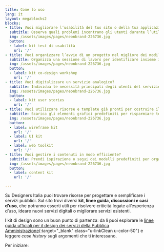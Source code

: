 ```yaml
---
title: Come lo uso
lang: it
layout: megablocks2
blocks:
- title: Vuoi migliorare l’usabilità del tuo sito o della tua applicazione?
  subtitle: Osserva quali problemi incontrano gli utenti durante l’utilizzo e individua le criticità più importanti da risolvere.
  img: /assets/images/pages/neonbrand-226736.jpg
  button:
  - label: kit test di usabilità
    url: '/'
- title: Vuoi organizzare l’avvio di un progetto nel migliore dei modi?
  subtitle: Organizza una sessione di lavoro per identificare insieme i problemi e le necessità esistenti e identificare delle soluzioni condivise.
  img: /assets/images/pages/neonbrand-226736.jpg
  button:
  - label: kit co-design workshop
    url: '/'
- title: Vuoi digitalizzare un servizio analogico?
  subtitle: Individua le necessità principali degli utenti del servizio e prova ad immaginare come un’esperienza digitale potrebbe rispondere ai loro bisogni.
  img: /assets/images/pages/neonbrand-226736.jpg
  button:
  - label: kit user stories
    url: '/'
- title: Vuoi utilizzare risorse e template già pronti per costruire il tuo servizio?
  subtitle: Scarica gli elementi grafici predefiniti per risparmiare tempo e arrivare facilmente ad un insieme di schermate coerenti.
  img: /assets/images/pages/neonbrand-226736.jpg
  button:
  - label: wireframe kit 
    url: '/'
  - label: UI kit
    url: '/'
  - label: web toolkit
    url: '/'
- title: Vuoi gestire i contenuti in modo efficiente?
  subtitle: Prendi ispirazione o segui dei modelli predefiniti per organizzare il lavoro tra le risorse disponibili.
  img: /assets/images/pages/neonbrand-226736.jpg
  button:
  - label: content kit
    url: '/'

---
```


Su Designers Italia puoi trovare risorse per progettare e semplificare i servizi pubblici. Sul sito trovi diversi **kit, linee guida, discussioni e casi d’uso**, che potranno esserti utili per risolvere criticità legate all’esperienza d’uso, ideare nuovi servizi digitali o migliorare servizi esistenti. 

I kit di design sono un buon punto di partenza: da lì puoi esplorare le [linee guida ufficiali per il design dei servizi della Pubblica Amministrazione](https://design-italia.readthedocs.io/it/stable/doc/introduzione-linee-guida-design.html){:target="_blank" class="u-linkClean u-color-50"} e leggere *case history* sugli argomenti che ti interessano.


Per iniziare:
